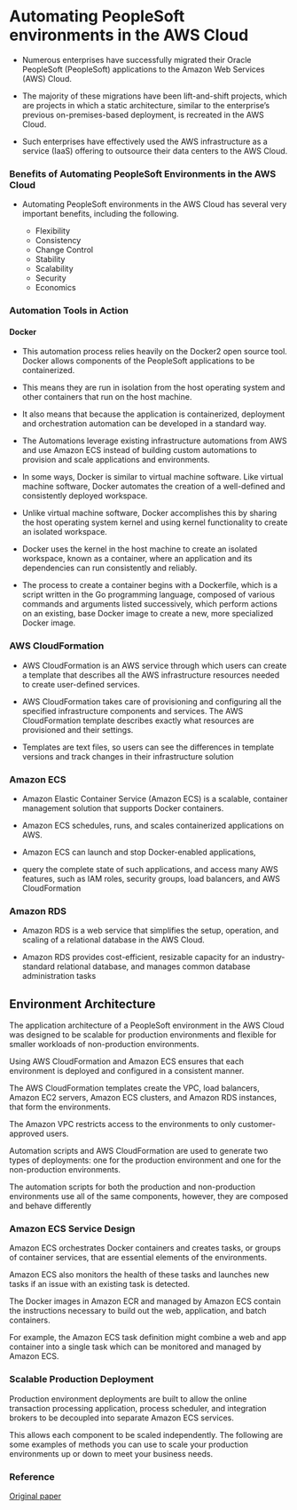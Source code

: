 

# Automating PeopleSoft environments in the AWS Cloud

- Numerous enterprises have successfully migrated their Oracle PeopleSoft (PeopleSoft) applications to the Amazon Web Services (AWS) Cloud. 

- The majority of these migrations have been lift-and-shift projects, which are projects in which a static architecture, similar to the enterprise’s previous on-premises-based deployment, is recreated in the AWS Cloud. 

- Such enterprises have effectively used the AWS infrastructure as a service (IaaS) offering to outsource their data centers to the AWS Cloud.


### Benefits of Automating PeopleSoft Environments in the AWS Cloud

- Automating PeopleSoft environments in the AWS Cloud has several very important benefits, including the following.

  - Flexibility 
  - Consistency
  - Change Control
  - Stability
  - Scalability
  - Security
  - Economics
 
 
 
### Automation Tools in Action

#### Docker

- This automation process relies heavily on the Docker2 open source tool. Docker allows components of the PeopleSoft applications to be containerized. 
- This means they are run in isolation from the host operating system and other containers that run on the host machine. 
- It also means that because the application is containerized, deployment and orchestration automation can be developed in a standard way. 

- The Automations leverage existing infrastructure automations from AWS and use Amazon ECS instead of building custom automations to provision and scale applications and environments.

- In some ways, Docker is similar to virtual machine software. Like virtual machine software, Docker automates the creation of a well-defined and consistently deployed workspace. 

- Unlike virtual machine software, Docker accomplishes this by sharing the host operating system kernel and using kernel functionality to create an isolated
workspace.

- Docker uses the kernel in the host machine to create an isolated workspace, known as a container, where an application and its dependencies can run consistently and reliably.

- The process to create a container begins with a Dockerfile, which is a script written in the Go programming language, composed of various commands and arguments listed successively, which perform actions on an existing, base Docker image to create a new, more specialized Docker image. 


### AWS CloudFormation

- AWS CloudFormation is an AWS service through which users can create a template that describes all the AWS infrastructure resources needed to create user-defined
services. 

- AWS CloudFormation takes care of provisioning and configuring all the specified infrastructure components and services. The AWS CloudFormation template describes exactly what resources are provisioned and their settings. 

- Templates are text files, so users can see the differences in template versions and track changes in their infrastructure solution



### Amazon ECS

- Amazon Elastic Container Service (Amazon ECS) is a scalable, container management solution that supports Docker containers. 

- Amazon ECS schedules, runs, and scales containerized applications on AWS. 

- Amazon ECS can launch and stop Docker-enabled applications, 
- query the complete state of such applications, and access many AWS features, such as IAM roles, security groups, load balancers, and AWS CloudFormation


### Amazon RDS

- Amazon RDS is a web service that simplifies the setup, operation, and scaling of a relational database in the AWS Cloud. 

- Amazon RDS provides cost-efficient, resizable capacity for an industry-standard relational database, and manages common database administration tasks



## Environment Architecture

The application architecture of a PeopleSoft environment in the AWS Cloud was designed to be scalable for production environments and flexible for smaller workloads of non-production environments. 

Using AWS CloudFormation and Amazon ECS ensures that each environment is deployed and configured in a consistent manner.

The AWS CloudFormation templates create the VPC, load balancers, Amazon EC2 servers, Amazon ECS clusters, and Amazon RDS instances, that form the environments. 

The Amazon VPC restricts access to the environments to only customer-approved users.


Automation scripts and AWS CloudFormation are used to generate two types of deployments: one for the production environment and one for the non-production environments. 

The automation scripts for both the production and non-production environments use all of the same components, however, they are composed and behave differently


### Amazon ECS Service Design

Amazon ECS orchestrates Docker containers and creates tasks, or groups of container services, that are essential elements of the environments. 

Amazon ECS also monitors the health of these tasks and launches new tasks if an issue with an existing task is detected. 

The Docker images in Amazon ECR and managed by Amazon ECS contain the instructions necessary to build out the web, application, and batch containers. 

For example, the Amazon ECS task definition might combine a web and app container into a single task which can be monitored and managed by Amazon ECS.


### Scalable Production Deployment

Production environment deployments are built to allow the online transaction processing application, process scheduler, and integration brokers to be decoupled into separate Amazon ECS services. 

This allows each component to be scaled independently. The following are some examples of methods you can use to scale your production environments up or down to meet your business needs.







### Reference

<a href="https://d1.awsstatic.com/whitepapers/Automating-PeopleSoft-Environments-in-AWS-Cloud.pdf?did=wp_card&trk=wp_card"> Original paper </a>
